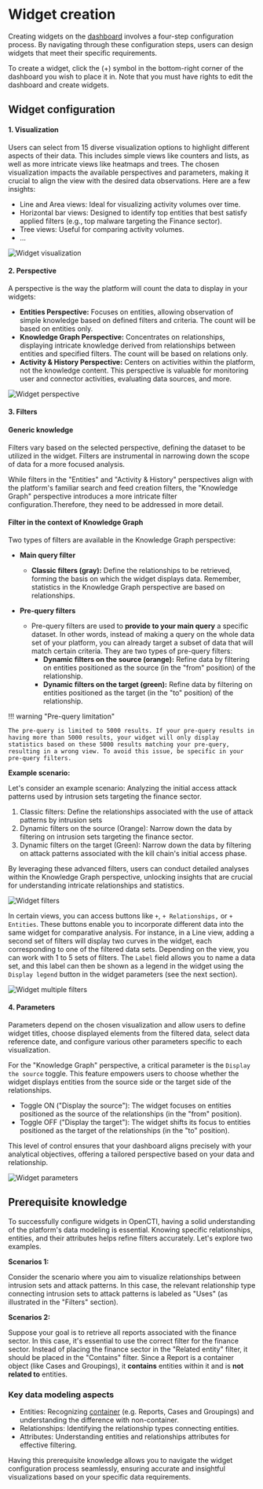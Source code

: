 # Widget creation

Creating widgets on the [dashboard](dashboards.md) involves a four-step configuration process. By navigating through these configuration steps, users can design widgets that meet their specific requirements.

To create a widget, click the (+) symbol in the bottom-right corner of the dashboard you wish to place it in. Note that you must have rights to edit the dashboard and create widgets.

## Widget configuration

#### 1. Visualization

Users can select from 15 diverse visualization options to highlight different aspects of their data. This includes simple views like counters and lists, as well as more intricate views like heatmaps and trees. The chosen visualization impacts the available perspectives and parameters, making it crucial to align the view with the desired data observations. Here are a few insights:

- Line and Area views: Ideal for visualizing activity volumes over time.
- Horizontal bar views: Designed to identify top entities that best satisfy applied filters (e.g., top malware targeting the Finance sector).
- Tree views: Useful for comparing activity volumes.
- ...

![Widget visualization](assets/widget-visualization.png)

#### 2. Perspective

A perspective is the way the platform will count the data to display in your widgets:

- **Entities Perspective:** Focuses on entities, allowing observation of simple knowledge based on defined filters and criteria. The count will be based on entities only.
- **Knowledge Graph Perspective:** Concentrates on relationships, displaying intricate knowledge derived from relationships between entities and specified filters.  The count will be based on relations only.
- **Activity & History Perspective:** Centers on activities within the platform, not the knowledge content. This perspective is valuable for monitoring user and connector activities, evaluating data sources, and more.

![Widget perspective](assets/widget-perspective.png)

#### 3. Filters

#### Generic knowledge

Filters vary based on the selected perspective, defining the dataset to be utilized in the widget. Filters are instrumental in narrowing down the scope of data for a more focused analysis.

While filters in the "Entities" and "Activity & History" perspectives align with the platform's familiar search and feed creation filters, the "Knowledge Graph" perspective introduces a more intricate filter configuration.Therefore, they need to be addressed in more detail.

#### Filter in the context of Knowledge Graph

Two types of filters are available in the Knowledge Graph perspective:

- **Main query filter**
    - **Classic filters (gray):** Define the relationships to be retrieved, forming the basis on which the widget displays data. Remember, statistics in the Knowledge Graph perspective are based on relationships.
  
- **Pre-query filters**
    - Pre-query filters are used to **provide to your main query** a specific dataset. In other words, instead of making a query on the whole data set of your platform, you can already target a subset of data that will match certain criteria. They are two types of pre-query filters:
        - **Dynamic filters on the source (orange):** Refine data by filtering on entities positioned as the source (in the "from" position) of the relationship.
        - **Dynamic filters on the target (green):** Refine data by filtering on entities positioned as the target (in the "to" position) of the relationship.

!!! warning "Pre-query limitation"

    The pre-query is limited to 5000 results. If your pre-query results in having more than 5000 results, your widget will only display statistics based on these 5000 results matching your pre-query, resulting in a wrong view. To avoid this issue, be specific in your pre-query filters.

**Example scenario:**

Let's consider an example scenario: Analyzing the initial access attack patterns used by intrusion sets targeting the finance sector.

1. Classic filters: Define the relationships associated with the use of attack patterns by intrusion sets
2. Dynamic filters on the source (Orange): Narrow down the data by filtering on intrusion sets targeting the finance sector.
3. Dynamic filters on the target (Green): Narrow down the data by filtering on attack patterns associated with the kill chain's initial access phase.

By leveraging these advanced filters, users can conduct detailed analyses within the Knowledge Graph perspective, unlocking insights that are crucial for understanding intricate relationships and statistics.

![Widget filters](assets/widget-filters.png)

In certain views, you can access buttons like `+`, `+ Relationships,` or `+ Entities`. These buttons enable you to incorporate different data into the same widget for comparative analysis. For instance, in a Line view, adding a second set of filters will display two curves in the widget, each corresponding to one of the filtered data sets. Depending on the view, you can work with 1 to 5 sets of filters. The `Label` field allows you to name a data set, and this label can then be shown as a legend in the widget using the `Display legend` button in the widget parameters (see the next section).

![Widget multiple filters](assets/widget-multiple-filters.png)

#### 4. Parameters

Parameters depend on the chosen visualization and allow users to define widget titles, choose displayed elements from the filtered data, select data reference date, and configure various other parameters specific to each visualization.

For the "Knowledge Graph" perspective, a critical parameter is the `Display the source` toggle. This feature empowers users to choose whether the widget displays entities from the source side or the target side of the relationships.

- Toggle ON ("Display the source"): The widget focuses on entities positioned as the source of the relationships (in the "from" position).
- Toggle OFF ("Display the target"): The widget shifts its focus to entities positioned as the target of the relationships (in the "to" position).

This level of control ensures that your dashboard aligns precisely with your analytical objectives, offering a tailored perspective based on your data and relationship.

![Widget parameters](assets/widget-parameters.png)


## Prerequisite knowledge

To successfully configure widgets in OpenCTI, having a solid understanding of the platform's data modeling is essential. Knowing specific relationships, entities, and their attributes helps refine filters accurately. Let's explore two examples.

**Scenarios 1:**

Consider the scenario where you aim to visualize relationships between intrusion sets and attack patterns. In this case, the relevant relationship type connecting intrusion sets to attack patterns is labeled as "Uses" (as illustrated in the "Filters" section).

**Scenarios 2:**

Suppose your goal is to retrieve all reports associated with the finance sector. In this case, it's essential to use the correct filter for the finance sector. Instead of placing the finance sector in the "Related entity" filter, it should be placed in the "Contains" filter. Since a Report is a container object (like Cases and Groupings), it **contains** entities within it and is **not related to** entities.

### Key data modeling aspects

- Entities: Recognizing [container](containers.md) (e.g. Reports, Cases and Groupings) and understanding the difference with non-container.
- Relationships: Identifying the relationship types connecting entities.
- Attributes: Understanding entities and relationships attributes for effective filtering.

Having this prerequisite knowledge allows you to navigate the widget configuration process seamlessly, ensuring accurate and insightful visualizations based on your specific data requirements.
